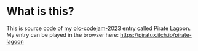 # What is this?
This is source code of my [olc-codejam-2023](https://itch.io/jam/olc-codejam-2023) entry called Pirate Lagoon.  
My entry can be played in the browser here: https://piratux.itch.io/pirate-lagoon

